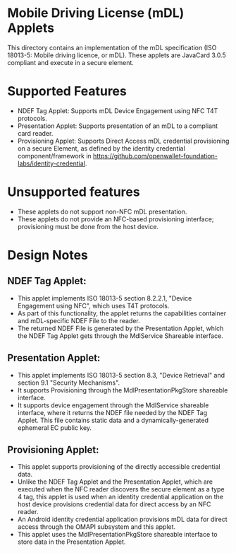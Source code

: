 # Mobile Driving License (mDL) Applets

This directory contains an implementation of the mDL specification (ISO
18013-5: Mobile driving licence, or mDL). These applets are JavaCard 3.0.5
compliant and execute in a secure element.

# Supported Features

- NDEF Tag Applet: Supports mDL Device Engagement using NFC T4T protocols.
- Presentation Applet: Supports presentation of an mDL to a compliant card
  reader.
- Provisioning Applet: Supports Direct Access mDL credential provisioning on a
  secure Element, as defined by the identity credential component/framework in
  https://github.com/openwallet-foundation-labs/identity-credential.

# Unsupported features

- These applets do not support non-NFC mDL presentation.
- These applets do not provide an NFC-based provisioning interface;
  provisioning must be done from the host device.

# Design Notes

## NDEF Tag Applet:

- This applet implements ISO 18013-5 section 8.2.2.1, "Device Engagement using
  NFC", which uses T4T protocols.
- As part of this functionality, the applet returns the capabilities container
  and mDL-specific NDEF File to the reader.
- The returned NDEF File is generated by the Presentation Applet, which the
  NDEF Tag Applet gets through the MdlService Shareable interface.

## Presentation Applet:

- This applet implements ISO 18013-5 section 8.3, "Device Retrieval" and
  section 9.1 "Security Mechanisms".
- It supports Provisioning through the MdlPresentationPkgStore shareable
  interface.
- It supports device engagement through the MdlService shareable interface,
  where it returns the NDEF file needed by the NDEF Tag Applet. This file
  contains static data and a dynamically-generated ephemeral EC public key.

## Provisioning Applet:

- This applet supports provisioning of the directly accessible credential
  data.
- Unlike the NDEF Tag Applet and the Presentation Applet, which are executed
  when the NFC reader discovers the secure element as a type 4 tag, this
  applet is used when an identity credential application on the host device
  provisions credential data for direct access by an NFC reader.
- An Android identity credential application provisions mDL data for direct
  access through the OMAPI subsystem and this applet.
- This applet uses the MdlPresentationPkgStore shareable interface to store
  data in the Presentation Applet.

